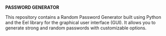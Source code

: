 **PASSWORD GENERATOR**

This repository contains a Random Password Generator built using Python and the Eel library for the graphical user interface (GUI). It allows you to generate strong and random passwords with customizable options.
